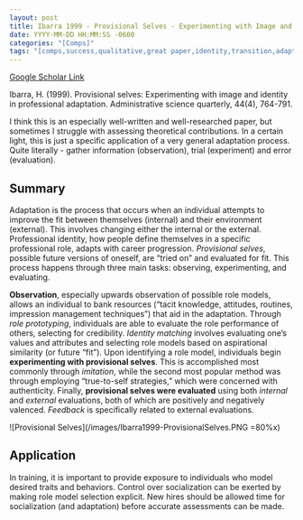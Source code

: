 ```yaml
---
layout: post
title: Ibarra 1999 - Provisional Selves - Experimenting with Image and Identity in Professional Adaptation
date: YYYY-MM-DD HH:MM:SS -0600
categories: "[Comps]"
tags: "[comps,success,qualitative,great paper,identity,transition,adaptation,nwt,authenticity,style]"
---
```


[Google Scholar Link](https://scholar.google.com/scholar?hl=en&as_sdt=0%2C45&q=provisional+selves&btnG=)

Ibarra, H. (1999). Provisional selves: Experimenting with image and identity in professional adaptation. Administrative science quarterly, 44(4), 764-791.

I think this is an especially well-written and well-researched paper, but sometimes I struggle with assessing theoretical contributions.  In a certain light, this is just a specific application of a very general adaptation process.  Quite literally - gather information (observation), trial (experiment) and error (evaluation).

## Summary
Adaptation is the process that occurs when an individual attempts to improve the fit between themselves (internal) and their environment (external).  This involves changing either the internal or the external.  Professional identity, how people define themselves in a specific professional role, adapts with career progression.  _Provisional selves_, possible future versions of oneself, are “tried on” and evaluated for fit.  This process happens through three main tasks: observing, experimenting, and evaluating.

**Observation**, especially upwards observation of possible role models, allows an individual to bank resources (“tacit knowledge, attitudes, routines, impression management techniques”) that aid in the adaptation.  Through _role prototyping_, individuals are able to evaluate the role performance of others, selecting for credibility.  _Identity matching_ involves evaluating one’s values and attributes and selecting role models based on aspirational similarity (or future “fit”).  Upon identifying a role model, individuals begin **experimenting with provisional selves**.  This is accomplished most commonly through _imitation_, while the second most popular method was through employing “true-to-self strategies,” which were concerned with authenticity.  Finally, **provisional selves were evaluated** using both _internal_ and _external_ evaluations, both of which are positively and negatively valenced.  _Feedback_ is specifically related to external evaluations.

![Provisional Selves](/images/Ibarra1999-ProvisionalSelves.PNG =80%x)

## Application
In training, it is important to provide exposure to individuals who model desired traits and behaviors.  Control over socialization can be exerted by making role model selection explicit.  New hires should be allowed time for socialization (and adaptation) before accurate assessments can be made.

